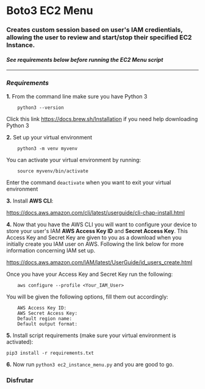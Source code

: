 # **Boto3 EC2 Menu**

### Creates custom session based on user's IAM credientials, allowing the user to review and start/stop their specified EC2 Instance.

#### *See requirements below before running the EC2 Menu script*

---
### **_Requirements_**

**1.** From the command line make sure you have Python 3

        python3 --version

Click this link <https://docs.brew.sh/Installation> if you need help downloading Python 3

**2.** Set up your virtual environment

        python3 -m venv myvenv

You can activate your virtual environment by running:

        source myvenv/bin/activate

Enter the command ```deactivate``` when you want to exit your virtual environment

**3.** Install **AWS CLI**:

 <https://docs.aws.amazon.com/cli/latest/userguide/cli-chap-install.html>

 **4.** Now that you have the AWS CLI you will want to configure your device to store your user's IAM **AWS Access Key ID** and **Secret Access Key**. This Access Key and Secret Key are given to you as a download when you initially create you IAM user on AWS. Following the link below for more information concerning IAM set up.

  <https://docs.aws.amazon.com/IAM/latest/UserGuide/id_users_create.html>

 Once you have your Access Key and Secret Key run the following:

        aws configure --profile <Your_IAM_User>

You will be given the following options, fill them out accordingly:

        AWS Access Key ID:
        AWS Secret Access Key:
        Default region name:
        Default output format:

**5.** Install script requirements (make sure your virtual environment is activated):

    pip3 install -r requirements.txt

**6.** Now run  ```python3 ec2_instance_menu.py``` and you are good to go.

### Disfrutar
